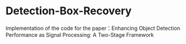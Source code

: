 # Detection-Box-Recovery
Implementation of the code for the paper：Enhancing Object Detection Performance as Signal Processing: A Two-Stage Framework
